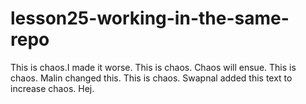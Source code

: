 # lesson25-working-in-the-same-repo

This is chaos.I made it worse.
This is chaos. Chaos will ensue.
This is chaos. Malin changed this.
This is chaos. Swapnal added this text to increase chaos.
Hej.


